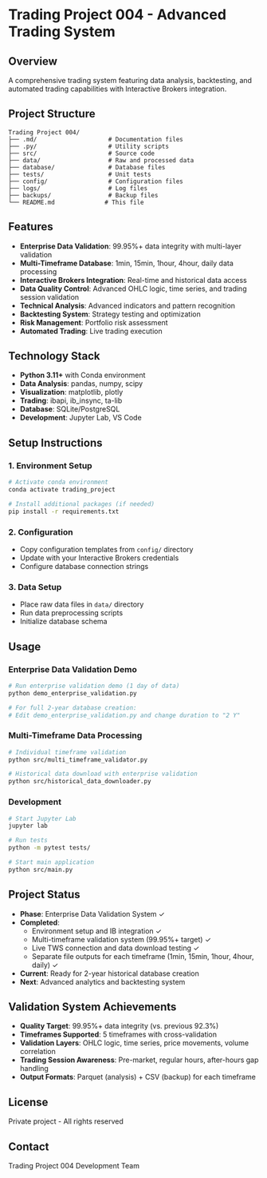 # Trading Project 004 - Advanced Trading System

## Overview
A comprehensive trading system featuring data analysis, backtesting, and automated trading capabilities with Interactive Brokers integration.

## Project Structure
```
Trading Project 004/
├── .md/                    # Documentation files
├── .py/                    # Utility scripts
├── src/                    # Source code
├── data/                   # Raw and processed data
├── database/               # Database files
├── tests/                  # Unit tests
├── config/                 # Configuration files
├── logs/                   # Log files
├── backups/                # Backup files
└── README.md              # This file
```

## Features
- **Enterprise Data Validation**: 99.95%+ data integrity with multi-layer validation
- **Multi-Timeframe Database**: 1min, 15min, 1hour, 4hour, daily data processing
- **Interactive Brokers Integration**: Real-time and historical data access
- **Data Quality Control**: Advanced OHLC logic, time series, and trading session validation
- **Technical Analysis**: Advanced indicators and pattern recognition
- **Backtesting System**: Strategy testing and optimization
- **Risk Management**: Portfolio risk assessment
- **Automated Trading**: Live trading execution

## Technology Stack
- **Python 3.11+** with Conda environment
- **Data Analysis**: pandas, numpy, scipy
- **Visualization**: matplotlib, plotly
- **Trading**: ibapi, ib_insync, ta-lib
- **Database**: SQLite/PostgreSQL
- **Development**: Jupyter Lab, VS Code

## Setup Instructions

### 1. Environment Setup
```bash
# Activate conda environment
conda activate trading_project

# Install additional packages (if needed)
pip install -r requirements.txt
```

### 2. Configuration
- Copy configuration templates from `config/` directory
- Update with your Interactive Brokers credentials
- Configure database connection strings

### 3. Data Setup
- Place raw data files in `data/` directory
- Run data preprocessing scripts
- Initialize database schema

## Usage

### Enterprise Data Validation Demo
```bash
# Run enterprise validation demo (1 day of data)
python demo_enterprise_validation.py

# For full 2-year database creation:
# Edit demo_enterprise_validation.py and change duration to "2 Y"
```

### Multi-Timeframe Data Processing
```bash
# Individual timeframe validation
python src/multi_timeframe_validator.py

# Historical data download with enterprise validation
python src/historical_data_downloader.py
```

### Development
```bash
# Start Jupyter Lab
jupyter lab

# Run tests
python -m pytest tests/

# Start main application
python src/main.py
```

## Project Status
- **Phase**: Enterprise Data Validation System ✓
- **Completed**:
  - Environment setup and IB integration ✓
  - Multi-timeframe validation system (99.95%+ target) ✓
  - Live TWS connection and data download testing ✓
  - Separate file outputs for each timeframe (1min, 15min, 1hour, 4hour, daily) ✓
- **Current**: Ready for 2-year historical database creation
- **Next**: Advanced analytics and backtesting system

## Validation System Achievements
- **Quality Target**: 99.95%+ data integrity (vs. previous 92.3%)
- **Timeframes Supported**: 5 timeframes with cross-validation
- **Validation Layers**: OHLC logic, time series, price movements, volume correlation
- **Trading Session Awareness**: Pre-market, regular hours, after-hours gap handling
- **Output Formats**: Parquet (analysis) + CSV (backup) for each timeframe

## License
Private project - All rights reserved

## Contact
Trading Project 004 Development Team
